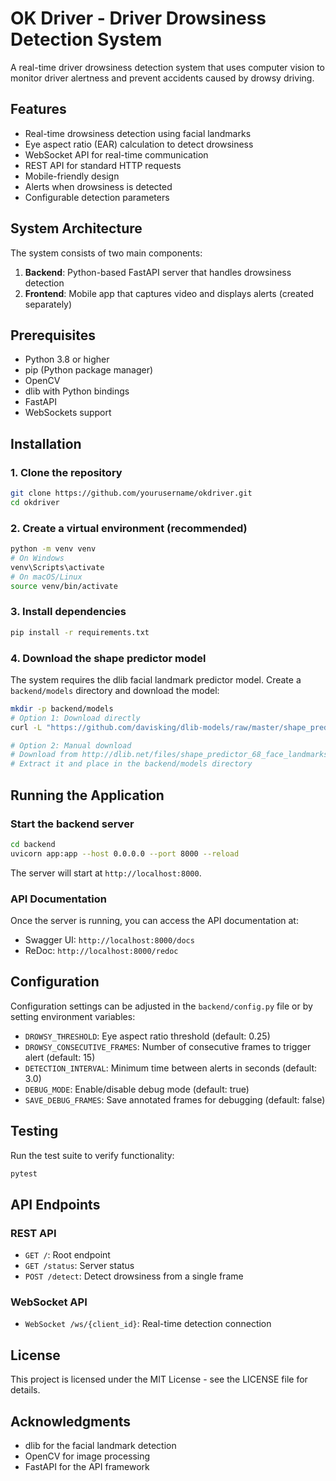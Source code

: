 # OK Driver - Driver Drowsiness Detection System

A real-time driver drowsiness detection system that uses computer vision to monitor driver alertness and prevent accidents caused by drowsy driving.

## Features

- Real-time drowsiness detection using facial landmarks
- Eye aspect ratio (EAR) calculation to detect drowsiness
- WebSocket API for real-time communication
- REST API for standard HTTP requests
- Mobile-friendly design
- Alerts when drowsiness is detected
- Configurable detection parameters

## System Architecture

The system consists of two main components:

1. **Backend**: Python-based FastAPI server that handles drowsiness detection
2. **Frontend**: Mobile app that captures video and displays alerts (created separately)

## Prerequisites

- Python 3.8 or higher
- pip (Python package manager)
- OpenCV
- dlib with Python bindings
- FastAPI
- WebSockets support

## Installation

### 1. Clone the repository

```bash
git clone https://github.com/yourusername/okdriver.git
cd okdriver
```

### 2. Create a virtual environment (recommended)

```bash
python -m venv venv
# On Windows
venv\Scripts\activate
# On macOS/Linux
source venv/bin/activate
```

### 3. Install dependencies

```bash
pip install -r requirements.txt
```

### 4. Download the shape predictor model

The system requires the dlib facial landmark predictor model. Create a `backend/models` directory and download the model:

```bash
mkdir -p backend/models
# Option 1: Download directly
curl -L "https://github.com/davisking/dlib-models/raw/master/shape_predictor_68_face_landmarks.dat.bz2" | bzip2 -d > backend/models/shape_predictor_68_face_landmarks.dat

# Option 2: Manual download
# Download from http://dlib.net/files/shape_predictor_68_face_landmarks.dat.bz2
# Extract it and place in the backend/models directory
```

## Running the Application

### Start the backend server

```bash
cd backend
uvicorn app:app --host 0.0.0.0 --port 8000 --reload
```

The server will start at `http://localhost:8000`.

### API Documentation

Once the server is running, you can access the API documentation at:
- Swagger UI: `http://localhost:8000/docs`
- ReDoc: `http://localhost:8000/redoc`

## Configuration

Configuration settings can be adjusted in the `backend/config.py` file or by setting environment variables:

- `DROWSY_THRESHOLD`: Eye aspect ratio threshold (default: 0.25)
- `DROWSY_CONSECUTIVE_FRAMES`: Number of consecutive frames to trigger alert (default: 15)
- `DETECTION_INTERVAL`: Minimum time between alerts in seconds (default: 3.0)
- `DEBUG_MODE`: Enable/disable debug mode (default: true)
- `SAVE_DEBUG_FRAMES`: Save annotated frames for debugging (default: false)

## Testing

Run the test suite to verify functionality:

```bash
pytest
```

## API Endpoints

### REST API

- `GET /`: Root endpoint
- `GET /status`: Server status
- `POST /detect`: Detect drowsiness from a single frame

### WebSocket API

- `WebSocket /ws/{client_id}`: Real-time detection connection

## License

This project is licensed under the MIT License - see the LICENSE file for details.

## Acknowledgments

- dlib for the facial landmark detection
- OpenCV for image processing
- FastAPI for the API framework
